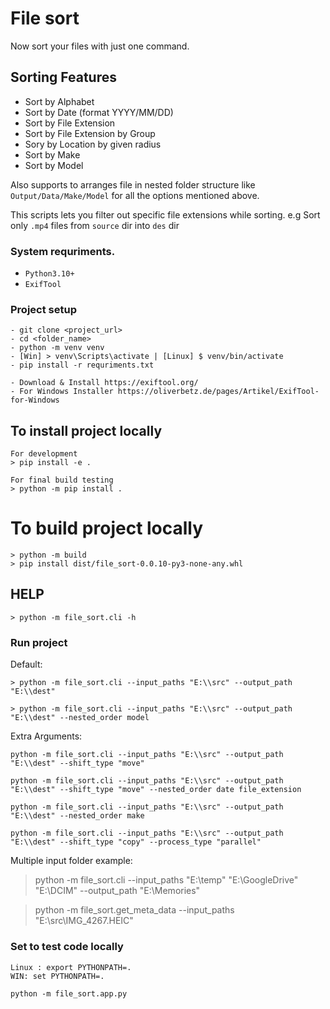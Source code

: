 # File sort

Now sort your files with just one command.

## Sorting Features
- Sort by Alphabet
- Sort by Date (format YYYY/MM/DD)
- Sort by File Extension
- Sort by File Extension by Group
- Sory by Location by given radius
- Sort by Make
- Sort by Model

Also supports to arranges file in nested folder structure like `Output/Data/Make/Model` for all the options mentioned above.

This scripts lets you filter out specific file extensions while sorting.
e.g Sort only `.mp4` files from `source` dir into `des` dir

### System requriments.
- `Python3.10+`
- `ExifTool`

### Project setup
```
- git clone <project_url>
- cd <folder_name>
- python -m venv venv
- [Win] > venv\Scripts\activate | [Linux] $ venv/bin/activate
- pip install -r requriments.txt

- Download & Install https://exiftool.org/
- For Windows Installer https://oliverbetz.de/pages/Artikel/ExifTool-for-Windows
```

## To install project locally
```
For development
> pip install -e .

For final build testing
> python -m pip install .
```


# To build project locally
```
> python -m build
> pip install dist/file_sort-0.0.10-py3-none-any.whl
```

## HELP
```
> python -m file_sort.cli -h
```

### Run project
Default:
```
> python -m file_sort.cli --input_paths "E:\\src" --output_path "E:\\dest"

> python -m file_sort.cli --input_paths "E:\\src" --output_path "E:\\dest" --nested_order model
```

Extra Arguments:
```
python -m file_sort.cli --input_paths "E:\\src" --output_path "E:\\dest" --shift_type "move"

python -m file_sort.cli --input_paths "E:\\src" --output_path "E:\\dest" --shift_type "move" --nested_order date file_extension

python -m file_sort.cli --input_paths "E:\\src" --output_path "E:\\dest" --nested_order make

python -m file_sort.cli --input_paths "E:\\src" --output_path "E:\\dest" --shift_type "copy" --process_type "parallel"

```

Multiple input folder example:
> python -m file_sort.cli --input_paths "E:\temp" "E:\GoogleDrive" "E:\DCIM" --output_path "E:\Memories"

> python -m file_sort.get_meta_data --input_paths "E:\\src\\IMG_4267.HEIC"


### Set to test code locally
```
Linux : export PYTHONPATH=.
WIN: set PYTHONPATH=.
```


```
python -m file_sort.app.py
```
